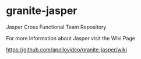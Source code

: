 # granite-jasper
Jasper Cross Functional Team Repository

For more information about Jasper visit the Wiki Page

https://github.com/apollovideo/granite-jasper/wiki
